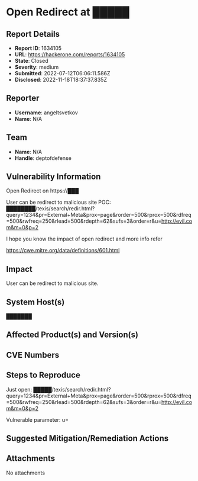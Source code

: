 # Open Redirect at █████

## Report Details
- **Report ID**: 1634105
- **URL**: https://hackerone.com/reports/1634105
- **State**: Closed
- **Severity**: medium
- **Submitted**: 2022-07-12T06:06:11.586Z
- **Disclosed**: 2022-11-18T18:37:37.835Z

## Reporter
- **Username**: angeltsvetkov
- **Name**: N/A

## Team
- **Name**: N/A
- **Handle**: deptofdefense

## Vulnerability Information
Open Redirect on https://███

User can be redirect to malicious site
POC: ████████/texis/search/redir.html?query=1234&pr=External+Meta&prox=page&rorder=500&rprox=500&rdfreq=500&rwfreq=250&rlead=500&rdepth=62&sufs=3&order=r&u=http://evil.com&m=0&p=2

I hope you know the impact of open redirect and more info refer

https://cwe.mitre.org/data/definitions/601.html

## Impact

User can be redirect to malicious site.

## System Host(s)
███████

## Affected Product(s) and Version(s)


## CVE Numbers


## Steps to Reproduce
Just open:  █████/texis/search/redir.html?query=1234&pr=External+Meta&prox=page&rorder=500&rprox=500&rdfreq=500&rwfreq=250&rlead=500&rdepth=62&sufs=3&order=r&u=http://evil.com&m=0&p=2

Vulnerable parameter: u=

## Suggested Mitigation/Remediation Actions




## Attachments
No attachments
